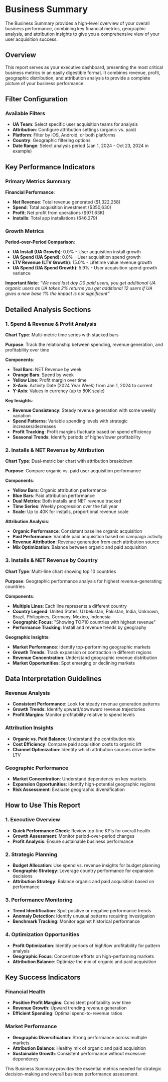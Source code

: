 # Business Summary

The Business Summary provides a high-level overview of your overall business performance, combining key financial metrics, geographic analysis, and attribution insights to give you a comprehensive view of your user acquisition success.

## Overview

This report serves as your executive dashboard, presenting the most critical business metrics in an easily digestible format. It combines revenue, profit, geographic distribution, and attribution analysis to provide a complete picture of your business performance.

## Filter Configuration

### Available Filters
- **UA Team**: Select specific user acquisition teams for analysis
- **Attribution**: Configure attribution settings (organic vs. paid)
- **Platform**: Filter by iOS, Android, or both platforms
- **Country**: Geographic filtering options
- **Date Range**: Select analysis period (Jan 1, 2024 - Oct 23, 2024 in example)

## Key Performance Indicators

### Primary Metrics Summary

**Financial Performance**:
- **Net Revenue**: Total revenue generated ($1,322,258)
- **Spend**: Total acquisition investment ($350,630)
- **Profit**: Net profit from operations ($971.63K)
- **Installs**: Total app installations (646,279)

### Growth Metrics

**Period-over-Period Comparison**:
- **UA Install (UA Growth)**: 0.0% - User acquisition install growth
- **UA Spend (UA Spend)**: 0.0% - User acquisition spend growth
- **LTV Revenue (LTV Growth)**: 15.0% - Lifetime value revenue growth
- **UA Spend (UA Spend Growth)**: 5.9% - User acquisition spend growth variance

**Important Note**: *"We need last day D0 paid users, you get additional UA organic users as UA takes 2% returns you get additional 12 users if UA gives a new base 1% the impact is not significant"*

## Detailed Analysis Sections

### 1. Spend & Revenue & Profit Analysis

**Chart Type**: Multi-metric time series with stacked bars

**Purpose**: Track the relationship between spending, revenue generation, and profitability over time

**Components**:
- **Teal Bars**: NET Revenue by week
- **Orange Bars**: Spend by week  
- **Yellow Line**: Profit margin over time
- **X-Axis**: Activity Date (2024 Year Week) from Jan 1, 2024 to current
- **Y-Axis**: Values in currency (up to 80K scale)

**Key Insights**:
- **Revenue Consistency**: Steady revenue generation with some weekly variation
- **Spend Patterns**: Variable spending levels with strategic increases/decreases
- **Profit Tracking**: Profit margins fluctuate based on spend efficiency
- **Seasonal Trends**: Identify periods of higher/lower profitability

### 2. Installs & NET Revenue by Attribution

**Chart Type**: Dual-metric bar chart with attribution breakdown

**Purpose**: Compare organic vs. paid user acquisition performance

**Components**:
- **Yellow Bars**: Organic attribution performance
- **Blue Bars**: Paid attribution performance
- **Dual Metrics**: Both installs and NET revenue tracked
- **Time Series**: Weekly progression over the full year
- **Scale**: Up to 40K for installs, proportional revenue scale

**Attribution Analysis**:
- **Organic Performance**: Consistent baseline organic acquisition
- **Paid Performance**: Variable paid acquisition based on campaign activity
- **Revenue Attribution**: Revenue generation from each attribution source
- **Mix Optimization**: Balance between organic and paid acquisition

### 3. Installs & NET Revenue by Country

**Chart Type**: Multi-line chart showing top 10 countries

**Purpose**: Geographic performance analysis for highest revenue-generating countries

**Components**:
- **Multiple Lines**: Each line represents a different country
- **Country Legend**: United States, Uzbekistan, Pakistan, India, Unknown, Brazil, Philippines, Germany, Mexico, Indonesia
- **Geographic Focus**: "Showing TOP10 countries with highest revenue"
- **Performance Tracking**: Install and revenue trends by geography

**Geographic Insights**:
- **Market Performance**: Identify top-performing geographic markets
- **Growth Trends**: Track expansion or contraction in different regions
- **Revenue Concentration**: Understand geographic revenue distribution
- **Market Opportunities**: Spot emerging or declining markets

## Data Interpretation Guidelines

### Revenue Analysis
- **Consistent Performance**: Look for steady revenue generation patterns
- **Growth Trends**: Identify upward/downward revenue trajectories
- **Profit Margins**: Monitor profitability relative to spend levels

### Attribution Insights
- **Organic vs. Paid Balance**: Understand the contribution mix
- **Cost Efficiency**: Compare paid acquisition costs to organic lift
- **Channel Optimization**: Identify which attribution sources drive better LTV

### Geographic Performance
- **Market Concentration**: Understand dependency on key markets
- **Expansion Opportunities**: Identify high-potential geographic regions
- **Risk Assessment**: Evaluate geographic diversification

## How to Use This Report

### 1. Executive Overview
- **Quick Performance Check**: Review top-line KPIs for overall health
- **Growth Assessment**: Monitor period-over-period changes
- **Profit Analysis**: Ensure sustainable business performance

### 2. Strategic Planning
- **Budget Allocation**: Use spend vs. revenue insights for budget planning
- **Geographic Strategy**: Leverage country performance for expansion decisions
- **Attribution Strategy**: Balance organic and paid acquisition based on performance

### 3. Performance Monitoring
- **Trend Identification**: Spot positive or negative performance trends
- **Anomaly Detection**: Identify unusual patterns requiring investigation
- **Benchmark Tracking**: Monitor against historical performance

### 4. Optimization Opportunities
- **Profit Optimization**: Identify periods of high/low profitability for pattern analysis
- **Geographic Focus**: Concentrate efforts on high-performing markets
- **Attribution Balance**: Optimize the mix of organic and paid acquisition

## Key Success Indicators

### Financial Health
- **Positive Profit Margins**: Consistent profitability over time
- **Revenue Growth**: Upward trending revenue generation
- **Efficient Spending**: Optimal spend-to-revenue ratios

### Market Performance
- **Geographic Diversification**: Strong performance across multiple markets
- **Attribution Balance**: Healthy mix of organic and paid acquisition
- **Sustainable Growth**: Consistent performance without excessive dependency

This Business Summary provides the essential metrics needed for strategic decision-making and overall business performance assessment.